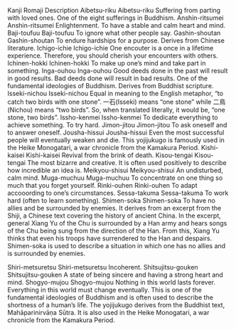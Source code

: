 Kanji	Romaji	Description
Aibetsu-riku	Aibetsu-riku	Suffering from parting with loved ones. One of the eight sufferings in Buddhism.
Anshin-ritsumei	Anshin-ritsumei	Enlightenment. To have a stable and calm heart and mind.
Baji-toufuu	Baji-toufuu	To ignore what other people say.
Gashin-shoutan	Gashin-shoutan	To endure hardships for a purpose. Derives from Chinese literature.
Ichigo-ichie	Ichigo-ichie	One encouter is a once in a lifetime experience. Therefore, you should cherish your encounters with others.
Ichinen-hokki	Ichinen-hokki	To make up one’s mind and take part in something.
Inga-ouhou	Inga-ouhou	Good deeds done in the past will result in good results. Bad deeds done will result in bad results. One of the fundamental ideologies of Buddhism. Derives from Buddhist scripture.
Isseki-nichou	Isseki-nichou	Equal in meaning to the English metaphor, “to catch two birds with one stone”. 一石(Isseki) means “one stone” while 二鳥(Nichou) means “two birds”. So, when translated literally, it would be, “one stone, two birds”.
Issho-kenmei	Issho-kenmei	To dedicate everything to achieve something. To try hard.
Jimon-jitou	Jimon-jitou	To ask oneself and to answer oneself.
Jousha-hissui	Jousha-hissui	Even the most successful people will eventually weaken and die. This yojijukugo is famously used in the Heike Monogatari, a war chronicle from the Kamakura Period.
Kishi-kaisei	Kishi-kaisei	Revival from the brink of death.
Kisou-tengai	Kisou-tengai	The most bizarre and creative. It is often used positively to describe how incredible an idea is.
Meikyou-shisui	Meikyou-shisui	An undisturbed, calm mind.
Muga-muchuu	Muga-muchuu	To concentrate on one thing so much that you forget yourself.
Rinki-ouhen	Rinki-ouhen	To adapt accooording to one’s circumstances.
Sessa-takuma	Sessa-takuma	To work hard (often to learn something).
Shimen-soka	Shimen-soka	To have no allies and be surrounded by enemies. It derives from an excerpt from the Shiji, a Chinese text covering the history of ancient China. In the excerpt, general Xiang Yu of the Chu is surrounded by a Han army and hears songs of the Chu being sung from the direction of the Han. From this, Xiang Yu thinks that even his troops have surrendered to the Han and despairs.
Shimen-soka is used to describe a situation in which one has no allies and is surrounded by enemies.

Shiri-metsuretsu	Shiri-metsuretsu	Incoherent.
Shitsujitsu-gouken	Shitsujitsu-gouken	A state of being sincere and having a strong heart and mind.
Shogyo-mujou	Shogyo-mujou	Nothing in this world lasts forever. Everything in this world must change eventually. This is one of the fundamental ideologies of Buddhism and is often used to describe the shortness of a human’s life. The yojijukugo derives from the Buddhist text, Mahāparinirvāṇa Sūtra. It is also used in the Heike Monogatari, a war chronicle from the Kamakura Period.